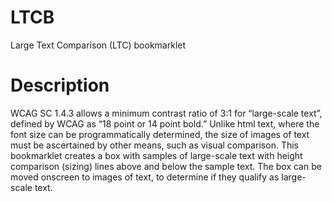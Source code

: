 # LTCB
Large Text Comparison (LTC) bookmarklet

# Description
WCAG SC 1.4.3 allows a minimum contrast ratio of 3:1 for “large-scale text”, defined by WCAG as “18 point or 14 point bold.” Unlike html text, where the font size can be programmatically determined, the size of images of text must be ascertained by other means, such as visual comparison.
This bookmarklet creates a box with samples of large-scale text with height comparison (sizing) lines above and below the sample text. The box can be moved onscreen to images of text, to determine if they qualify as large-scale text.



